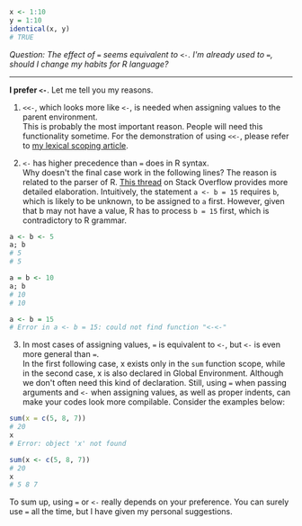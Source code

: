 ```r
x <- 1:10
y = 1:10
identical(x, y)
# TRUE
```
_Question: The effect of `=` seems equivalent to `<-`. I'm already used to `=`, should I change my habits for R language?_

---

__I prefer `<-`__. Let me tell you my reasons.

1. `<<-`, which looks more like `<-`, is needed when assigning values to the parent environment.<br>
This is probably the most important reason. People will need this functionality sometime. For the demonstration of using `<<-`, please refer to [my lexical scoping article](lexical%20scoping.md).

2. `<-` has higher precedence than `=` does in R syntax.<br>
Why doesn't the final case work in the following lines? The reason is related to the parser of R. [This thread](http://stackoverflow.com/questions/1741820/assignment-operators-in-r-and) on Stack Overflow provides more detailed elaboration. Intuitively, the statement `a <- b = 15` requires `b`, which is likely to be unknown, to be assigned to `a` first. However, given that b may not have a value, R has to process `b = 15` first, which is contradictory to R grammar.
```r
a <- b <- 5
a; b
# 5
# 5

a = b <- 10
a; b
# 10
# 10

a <- b = 15
# Error in a <- b = 15: could not find function "<-<-"
```

3. In most cases of assigning values, `=` is equivalent to `<-`, but `<-` is even more general than `=`.<br>
In the first following case, x exists only in the `sum` function scope, while in the second case, x is also declared in Global Environment. Although we don't often need this kind of declaration. Still, using `=` when passing arguments and `<-` when assigning values, as well as proper indents, can make your codes look more compilable. Consider the examples below:
```r
sum(x = c(5, 8, 7))
# 20
x
# Error: object 'x' not found

sum(x <- c(5, 8, 7))
# 20
x
# 5 8 7
```

To sum up, using `=` or `<-` really depends on your preference. You can surely use `=` all the time, but I have given my personal suggestions.
